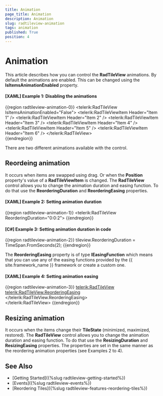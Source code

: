 ```yaml
---
title: Animation
page_title: Animation
description: Animation
slug: radtileview-animation
tags: animation
published: True
position: 4
---
```


# Animation

This article describes how you can control the __RadTileView__ animations. By default the animations are enabled. This can be changed using the __IsItemsAnimationEnabled__ property.

#### __[XAML] Example 1: Disabling the animations__
{{region radtileview-animation-0}}
	<telerik:RadTileView IsItemsAnimationEnabled="False">
		<telerik:RadTileViewItem Header="Item 1" />
		<telerik:RadTileViewItem Header="Item 2" />
		<telerik:RadTileViewItem Header="Item 3" />
		<telerik:RadTileViewItem Header="Item 4" />
		<telerik:RadTileViewItem Header="Item 5" />
		<telerik:RadTileViewItem Header="Item 6" />
	</telerik:RadTileView>	
{{endregion}}

There are two different animations available with the control.

## Reordeing animation

It occurs when items are swapped using drag. Or when the __Position__ property's value of a __RadTileViewItem__ is changed. The __RadTileView__ control allows you to change the animation duration and easing function. To do that use the __ReorderingDuration__ and __ReorderingEasing__ properties. 

#### __[XAML] Example 2: Setting animation duration__
{{region radtileview-animation-1}}
	<telerik:RadTileView ReorderingDuration="0:0:2">
{{endregion}}

#### __[C#] Example 3: Setting animation duration in code__
{{region radtileview-animation-2}}
	tileview.ReorderingDuration = TimeSpan.FromSeconds(2);
{{endregion}}

The __ReorderingEasing__ property is of type __IEasingFunction__ which means that you can use any of the easing functions provided by the {{ site.framework_name }} framework or create a custom one.

#### __[XAML] Example 4: Setting animation easing__
{{region radtileview-animation-3}}
	<telerik:RadTileView>
		<telerik:RadTileView.ReorderingEasing>
			<BackEase />
		</telerik:RadTileView.ReorderingEasing>            
	</telerik:RadTileView>
{{endregion}}
	
## Resizing animation

It occurs when the items change their __TileState__ (minimized, maximized, restored). The __RadTileView__ control allows you to change the animation duration and easing function. To do that use the __ResizingDuration__ and __ResizingEasing__ properties. The properties are set in the same manner as the reordering animation properties (see Examples 2 to 4).

## See Also
 * [Getting Started]({%slug radtileview-getting-started%})
 * [Events]({%slug radtileview-events%})
 * [Reordering Tiles]({%slug radtileview-features-reordering-tiles%})
